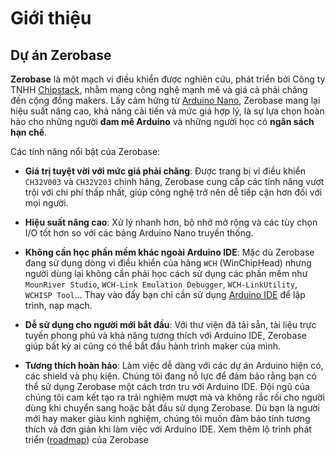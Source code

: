 <br>
<br>
<br>

# Giới thiệu

## Dự án Zerobase

**Zerobase** là một mạch vi điều khiển được nghiên cứu, phát triển bởi Công ty TNHH [Chipstack](https://chipstack.vn), nhằm mang công nghệ mạnh mẽ và giá cả phải chăng đến cộng đồng makers. Lấy cảm hứng từ [Arduino Nano](https://docs.arduino.cc/hardware/nano/), Zerobase mang lại hiệu suất nâng cao, khả năng cải tiến và mức giá hợp lý, là sự lựa chọn hoàn hảo cho những người **đam mê Arduino** và những người học có **ngân sách hạn chế**.

Các tính năng nổi bật của Zerobase:

- **Giá trị tuyệt vời với mức giá phải chăng**: Được trang bị vi điều khiển `CH32V003` và `CH32V203` chính hãng, Zerobase cung cấp các tính năng vượt trội với chi phí thấp nhất, giúp công nghệ trở nên dễ tiếp cận hơn đối với mọi người.

- **Hiệu suất nâng cao**: Xử lý nhanh hơn, bộ nhớ mở rộng và các tùy chọn I/O tốt hơn so với các bảng Arduino Nano truyền thống.

- **Không cần học phần mềm khác ngoài Arduino IDE**: Mặc dù Zerobase đang sử dụng dòng vi điều khiển của hãng `WCH` (WinChipHead) nhưng người dùng lại không cần phải học cách sử dụng các phần mềm như `MounRiver Studio`, `WCH-Link Emulation Debugger`, `WCH-LinkUtility`, `WCHISP Tool`... Thay vào đấy bạn chỉ cần sử dụng [Arduino IDE](https://www.arduino.cc/en/software) để lập trình, nạp mạch.

- **Dễ sử dụng cho người mới bắt đầu**: Với thư viện đã tải sẵn, tài liệu trực tuyến phong phú và khả năng tương thích với Arduino IDE, Zerobase giúp bất kỳ ai cũng có thể bắt đầu hành trình maker của mình.

- **Tương thích hoàn hảo**: Làm việc dễ dàng với các dự án Arduino hiện có, các shield và phụ kiện. Chúng tôi đang nỗ lực để đảm bảo rằng bạn có thể sử dụng Zerobase một cách trơn tru với Arduino IDE. Đội ngũ của chúng tôi cam kết tạo ra trải nghiệm mượt mà và không rắc rối cho người dùng khi chuyển sang hoặc bắt đầu sử dụng Zerobase. Dù bạn là người mới hay maker giàu kinh nghiệm, chúng tôi muốn đảm bảo tính tương thích và đơn giản khi làm việc với Arduino IDE. Xem thêm lộ trình phát triển ([roadmap](vi/introduction/roadmap.md)) của Zerobase 